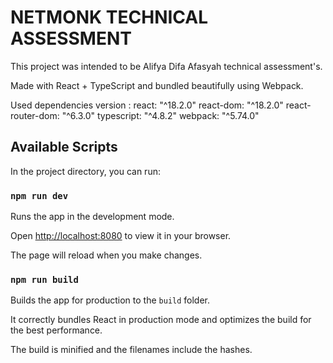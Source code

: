 
# NETMONK TECHNICAL ASSESSMENT

This project was intended to be Alifya Difa Afasyah technical assessment's.

Made with React + TypeScript and bundled beautifully using Webpack.

Used dependencies version :
react:  "^18.2.0"
react-dom:  "^18.2.0"
react-router-dom:  "^6.3.0"
typescript:  "^4.8.2"
webpack:  "^5.74.0"

## Available Scripts

In the project directory, you can run:

### `npm run dev`

Runs the app in the development mode.

Open [http://localhost:8080](http://localhost:3000) to view it in your browser.

The page will reload when you make changes.

### `npm run build`

Builds the app for production to the `build` folder.

It correctly bundles React in production mode and optimizes the build for the best performance.

The build is minified and the filenames include the hashes.
